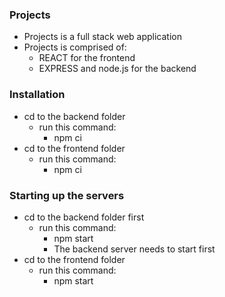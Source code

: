 ### Projects

- Projects is a full stack web application
- Projects is comprised of:
  - REACT for the frontend
  - EXPRESS and node.js for the backend

### Installation

- cd to the backend folder
  - run this command:
    - npm ci
- cd to the frontend folder
  - run this command:
    - npm ci

### Starting up the servers

- cd to the backend folder first
  - run this command:
    - npm start
    - The backend server needs to start first
- cd to the frontend folder
  - run this command:
    - npm start
